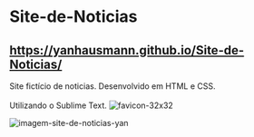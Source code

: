 # Site-de-Noticias
## https://yanhausmann.github.io/Site-de-Noticias/<br/>
Site fictício de noticias. Desenvolvido em HTML e CSS.<br/><br/>
Utilizando o Sublime Text. ![favicon-32x32](https://user-images.githubusercontent.com/86447672/144859789-2840773b-0393-4ee9-934e-77cb5d039e90.png)

![imagem-site-de-noticias-yan](https://user-images.githubusercontent.com/86447672/144859138-3ad18b87-7baf-4f70-9ca4-2d8081cc3ebd.JPG)
